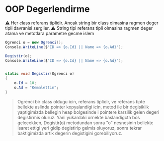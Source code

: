 # OOP Degerlendirme
:warning: Her class referans tiplidir. Ancak string bir class olmasina ragmen deger tipli davranisi sergiler. 
:warning: String tipi referans tipli olmasina ragmen deger atama ve metotlara parametre gecme islem

```C#
Ogrenci o = new Ogrenci();
Console.WriteLine($"ID => {o.Id} || Name => {o.Ad}");

Degistir(o);
Console.WriteLine($"ID => {o.Id} || Name => {o.Ad}");


static void Degistir(Ogrenci o)
{
    o.Id = 10;
    o.Ad = "Kemalettin";
}
```
> Ogrenci bir class oldugu icin, referans tiplidir, ve referans tipte bellekte aslinda pointer kopyalandigi icin, metod ile bir degisiklik yaptigimizda bellegin heap bolgesinde i pointere karsilik gelen degeri degistirmis oluruz.
Yani yukardaki ornekte baslandigcta bos gelecekken, Degistir(o) metodundan sonra "o" nesnesinin bellekte isaret ettigi yeri gidip degistirip gelmis oluyoruz, sonra tekrar baktigimizda artik degerin degistigini gorebiliyoruz.